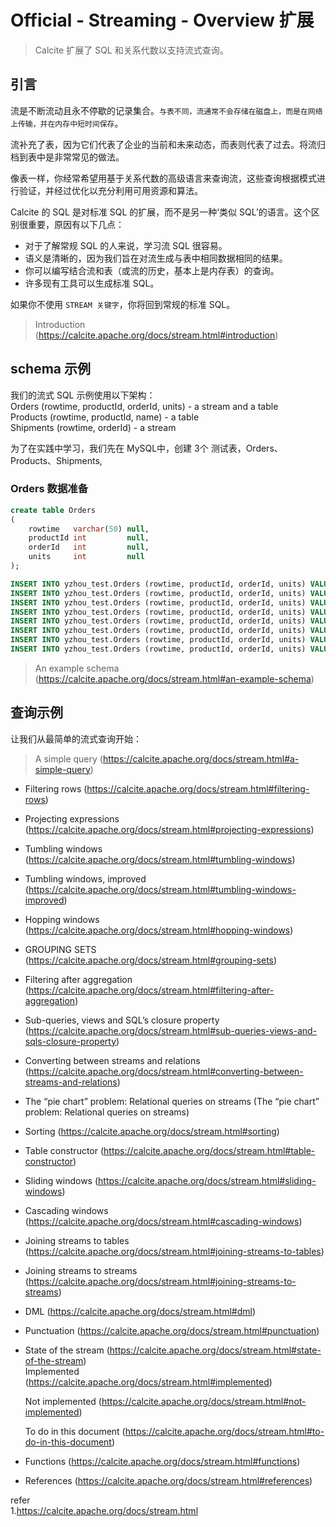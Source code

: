 # Official - Streaming - Overview 扩展     

>Calcite 扩展了 SQL 和关系代数以支持流式查询。      

## 引言
流是不断流动且永不停歇的记录集合。`与表不同，流通常不会存储在磁盘上，而是在网络上传输，并在内存中短时间保存`。      

流补充了表，因为它们代表了企业的当前和未来动态，而表则代表了过去。将流归档到表中是非常常见的做法。       

像表一样，你经常希望用基于关系代数的高级语言来查询流，这些查询根据模式进行验证，并经过优化以充分利用可用资源和算法。      

Calcite 的 SQL 是对标准 SQL 的扩展，而不是另一种‘类似 SQL’的语言。这个区别很重要，原因有以下几点：      
- 对于了解常规 SQL 的人来说，学习流 SQL 很容易。      
- 语义是清晰的，因为我们旨在对流生成与表中相同数据相同的结果。     
- 你可以编写结合流和表（或流的历史，基本上是内存表）的查询。     
- 许多现有工具可以生成标准 SQL。       

如果你不使用 `STREAM 关键字`，你将回到常规的标准 SQL。     

>Introduction (https://calcite.apache.org/docs/stream.html#introduction)     

## schema 示例     
我们的流式 SQL 示例使用以下架构：     
Orders (rowtime, productId, orderId, units) - a stream and a table   
Products (rowtime, productId, name) - a table    
Shipments (rowtime, orderId) - a stream         




为了在实践中学习，我们先在 MySQL中，创建 3个 测试表，Orders、Products、Shipments,         

### Orders 数据准备  
```sql
create table Orders
(
    rowtime   varchar(50) null,
    productId int         null,
    orderId   int         null,
    units     int         null
);

INSERT INTO yzhou_test.Orders (rowtime, productId, orderId, units) VALUES ('10:17:00', 30, 5, 4);
INSERT INTO yzhou_test.Orders (rowtime, productId, orderId, units) VALUES ('10:17:05', 10, 6, 1);
INSERT INTO yzhou_test.Orders (rowtime, productId, orderId, units) VALUES ('10:18:05', 20, 7, 2);
INSERT INTO yzhou_test.Orders (rowtime, productId, orderId, units) VALUES ('10:18:07', 30, 8, 20);
INSERT INTO yzhou_test.Orders (rowtime, productId, orderId, units) VALUES ('11:02:00', 10, 9, 6);
INSERT INTO yzhou_test.Orders (rowtime, productId, orderId, units) VALUES ('11:04:00', 10, 10, 1);
INSERT INTO yzhou_test.Orders (rowtime, productId, orderId, units) VALUES ('11:09:30', 40, 11, 12);
INSERT INTO yzhou_test.Orders (rowtime, productId, orderId, units) VALUES ('11:24:11', 10, 12, 4);

```




>An example schema (https://calcite.apache.org/docs/stream.html#an-example-schema)    

## 查询示例   
让我们从最简单的流式查询开始：      



>A simple query (https://calcite.apache.org/docs/stream.html#a-simple-query)   

* Filtering rows (https://calcite.apache.org/docs/stream.html#filtering-rows)   

* Projecting expressions (https://calcite.apache.org/docs/stream.html#projecting-expressions)   

* Tumbling windows (https://calcite.apache.org/docs/stream.html#tumbling-windows)    

* Tumbling windows, improved (https://calcite.apache.org/docs/stream.html#tumbling-windows-improved)    

* Hopping windows (https://calcite.apache.org/docs/stream.html#hopping-windows)    

* GROUPING SETS (https://calcite.apache.org/docs/stream.html#grouping-sets)    

* Filtering after aggregation (https://calcite.apache.org/docs/stream.html#filtering-after-aggregation)   

* Sub-queries, views and SQL’s closure property (https://calcite.apache.org/docs/stream.html#sub-queries-views-and-sqls-closure-property)  

* Converting between streams and relations (https://calcite.apache.org/docs/stream.html#converting-between-streams-and-relations)    

* The “pie chart” problem: Relational queries on streams (The “pie chart” problem: Relational queries on streams)   

* Sorting (https://calcite.apache.org/docs/stream.html#sorting)   

* Table constructor (https://calcite.apache.org/docs/stream.html#table-constructor)   

* Sliding windows (https://calcite.apache.org/docs/stream.html#sliding-windows)   

* Cascading windows (https://calcite.apache.org/docs/stream.html#cascading-windows)   

* Joining streams to tables (https://calcite.apache.org/docs/stream.html#joining-streams-to-tables)   

* Joining streams to streams (https://calcite.apache.org/docs/stream.html#joining-streams-to-streams)    

* DML (https://calcite.apache.org/docs/stream.html#dml)    

* Punctuation (https://calcite.apache.org/docs/stream.html#punctuation)    

* State of the stream (https://calcite.apache.org/docs/stream.html#state-of-the-stream)   
    Implemented (https://calcite.apache.org/docs/stream.html#implemented)   

    Not implemented (https://calcite.apache.org/docs/stream.html#not-implemented)   

    To do in this document (https://calcite.apache.org/docs/stream.html#to-do-in-this-document)    

* Functions (https://calcite.apache.org/docs/stream.html#functions)   

* References (https://calcite.apache.org/docs/stream.html#references)    


refer   
1.https://calcite.apache.org/docs/stream.html   
